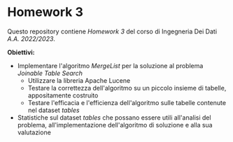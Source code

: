 # Homework 3

Questo repository contiene *Homework 3* del corso di Ingegneria Dei Dati *A.A. 2022/2023*.

**Obiettivi:**
* Implementare l'algoritmo *MergeList* per la soluzione al problema *Joinable Table Search*
  * Utilizzare la libreria Apache Lucene
  * Testare la correttezza dell'algoritmo su un piccolo insieme di tabelle, appositamente costruito
  * Testare l'efficacia e l'efficienza dell'algoritmo sulle tabelle contenute nel dataset *tables*
* Statistiche sul dataset *tables* che possano essere utili all'analisi del problema, all'implementazione dell'algoritmo di soluzione e alla sua valutazione

